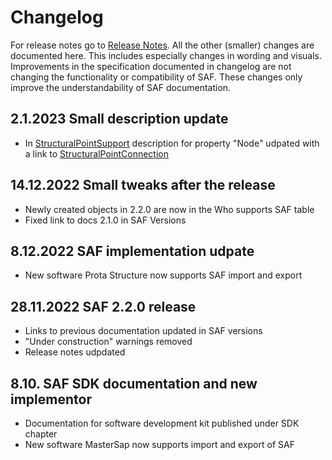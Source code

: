 # Changelog

For release notes go to [Release Notes](release-notes.md). All the other (smaller) changes are documented here. This includes especially changes in wording and visuals. Improvements in the specification documented in changelog are not changing the functionality or compatibility of SAF. These changes only improve the understandability of SAF documentation.

## 2.1.2023 Small description update
- In [StructuralPointSupport](../supports-and-hinges/structuralpointsupport.md) description for property "Node" udpated with a link to [StructuralPointConnection](../structural-analysis-elements/structuralpointconnection.md)

## 14.12.2022 Small tweaks after the release
- Newly created objects in 2.2.0 are now in the Who supports SAF table
- Fixed link to docs 2.1.0 in SAF Versions

## 8.12.2022 SAF implementation udpate
- New software Prota Structure now supports SAF import and export

## 28.11.2022 SAF 2.2.0 release
- Links to previous documentation updated in SAF versions
- "Under construction" warnings removed
- Release notes udpdated

## 8.10. SAF SDK documentation and new implementor
- Documentation for software development kit published under SDK chapter
- New software MasterSap now supports import and export of SAF
